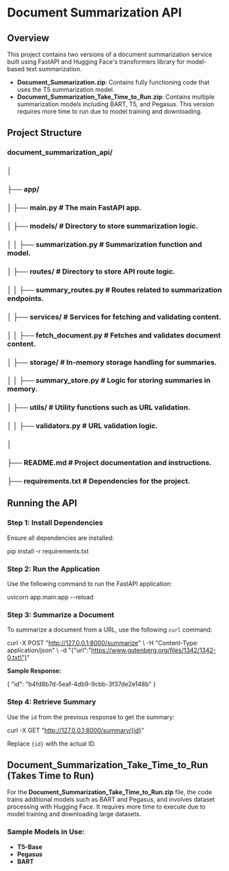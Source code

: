 # Document Summarization API

## Overview

This project contains two versions of a document summarization service built using FastAPI and Hugging Face's transformers library for model-based text summarization.

- **Document_Summarization.zip**: Contains fully functioning code that uses the T5 summarization model.
- **Document_Summarization_Take_Time_to_Run.zip**: Contains multiple summarization models including BART, T5, and Pegasus. This version requires more time to run due to model training and downloading.

## Project Structure

### document_summarization_api/
### │
### ├── app/
### │ ├── main.py # The main FastAPI app.
### │ ├── models/ # Directory to store summarization logic.
### │ │ ├── summarization.py # Summarization function and model.
### │ ├── routes/ # Directory to store API route logic.
### │ │ ├── summary_routes.py # Routes related to summarization endpoints.
### │ ├── services/ # Services for fetching and validating content.
### │ │ ├── fetch_document.py # Fetches and validates document content.
### │ ├── storage/ # In-memory storage handling for summaries.
### │ │ ├── summary_store.py # Logic for storing summaries in memory.
### │ ├── utils/ # Utility functions such as URL validation.
### │ │ ├── validators.py # URL validation logic.
### │
### ├── README.md # Project documentation and instructions.
### ├── requirements.txt # Dependencies for the project.

## Running the API

### Step 1: Install Dependencies

Ensure all dependencies are installed:

pip install -r requirements.txt

### Step 2: Run the Application

Use the following command to run the FastAPI application:

uvicorn app.main:app --reload

### Step 3: Summarize a Document

To summarize a document from a URL, use the following `curl` command:

curl -X POST "http://127.0.0.1:8000/summarize" \ -H "Content-Type: application/json" \ -d "{\"url\":\"https://www.gutenberg.org/files/1342/1342-0.txt\"}"

**Sample Response:**

{
"id": "b4fd8b7d-5eaf-4db9-9cbb-3f37de2e148b"
}

### Step 4: Retrieve Summary

Use the `id` from the previous response to get the summary:

curl -X GET "http://127.0.0.1:8000/summary/{id}"

Replace `{id}` with the actual ID.

## Document_Summarization_Take_Time_to_Run (Takes Time to Run)

For the **Document_Summarization_Take_Time_to_Run.zip** file, the code trains additional models such as BART and Pegasus, and involves dataset processing with Hugging Face. It requires more time to execute due to model training and downloading large datasets.

### Sample Models in Use:

- **T5-Base**
- **Pegasus**
- **BART**
